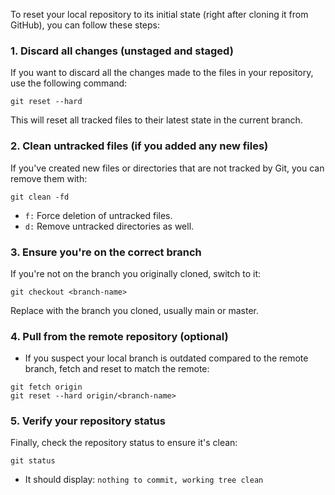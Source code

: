  To reset your local repository to its initial state (right after cloning it from GitHub), you can follow these steps:

### 1. Discard all changes (unstaged and staged)

If you want to discard all the changes made to the files in your repository, use the following command:

```
git reset --hard
```
This will reset all tracked files to their latest state in the current branch.
### 2. Clean untracked files (if you added any new files)

If you've created new files or directories that are not tracked by Git, you can remove them with:
```
git clean -fd
```
- `f:` Force deletion of untracked files.
- `d:` Remove untracked directories as well.
### 3. Ensure you're on the correct branch

If you're not on the branch you originally cloned, switch to it:
```
git checkout <branch-name>
```
Replace <branch-name> with the branch you cloned, usually main or master.
### 4.  Pull from the remote repository (optional)

- If you suspect your local branch is outdated compared to the remote branch, fetch and reset to match the remote:
```
git fetch origin
git reset --hard origin/<branch-name>
```
### 5. Verify your repository status

Finally, check the repository status to ensure it's clean:
```
git status
```
- It should display:
`nothing to commit, working tree clean`

